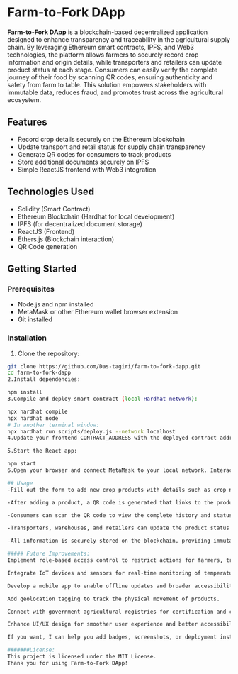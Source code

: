 # Farm-to-Fork DApp

**Farm-to-Fork DApp** is a blockchain-based decentralized application designed to enhance transparency and traceability in the agricultural supply chain. By leveraging Ethereum smart contracts, IPFS, and Web3 technologies, the platform allows farmers to securely record crop information and origin details, while transporters and retailers can update product status at each stage. Consumers can easily verify the complete journey of their food by scanning QR codes, ensuring authenticity and safety from farm to table. This solution empowers stakeholders with immutable data, reduces fraud, and promotes trust across the agricultural ecosystem.

## Features

- Record crop details securely on the Ethereum blockchain
- Update transport and retail status for supply chain transparency
- Generate QR codes for consumers to track products
- Store additional documents securely on IPFS
- Simple ReactJS frontend with Web3 integration

## Technologies Used

- Solidity (Smart Contract)
- Ethereum Blockchain (Hardhat for local development)
- IPFS (for decentralized document storage)
- ReactJS (Frontend)
- Ethers.js (Blockchain interaction)
- QR Code generation

## Getting Started

### Prerequisites

- Node.js and npm installed
- MetaMask or other Ethereum wallet browser extension
- Git installed

### Installation

1. Clone the repository:

```bash
git clone https://github.com/Das-tagiri/farm-to-fork-dapp.git
cd farm-to-fork-dapp
2.Install dependencies:

npm install
3.Compile and deploy smart contract (local Hardhat network):

npx hardhat compile
npx hardhat node
# In another terminal window:
npx hardhat run scripts/deploy.js --network localhost
4.Update your frontend CONTRACT_ADDRESS with the deployed contract address.

5.Start the React app:

npm start
6.Open your browser and connect MetaMask to your local network. Interact with the DApp at http://localhost:3000.

## Usage
-Fill out the form to add new crop products with details such as crop name, farmer name, farm location, timestamp, and IPFS hash.

-After adding a product, a QR code is generated that links to the product’s detailed tracking page.

-Consumers can scan the QR code to view the complete history and status updates of the product on the blockchain.

-Transporters, warehouses, and retailers can update the product status at every stage of the supply chain to ensure transparency.

-All information is securely stored on the blockchain, providing immutable and tamper-proof traceability.

##### Future Improvements:
Implement role-based access control to restrict actions for farmers, transporters, and vendors.

Integrate IoT devices and sensors for real-time monitoring of temperature and location during transport.

Develop a mobile app to enable offline updates and broader accessibility.

Add geolocation tagging to track the physical movement of products.

Connect with government agricultural registries for certification and compliance verification.

Enhance UI/UX design for smoother user experience and better accessibility.

If you want, I can help you add badges, screenshots, or deployment instructions too!

#######License:
This project is licensed under the MIT License.
Thank you for using Farm-to-Fork DApp!







